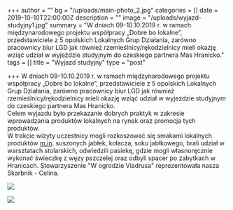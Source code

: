 +++
author = ""
bg = "/uploads/main-photo_2.jpg"
categories = []
date = 2019-10-10T22:00:00Z
description = ""
image = "/uploads/wyjazd-studyjny1.jpg"
summary = "W dniach 09-10.10.2019 r. w ramach międzynarodowego projektu współpracy „Dobre bo lokalne”, przedstawiciele z 5 opolskich Lokalnych Grup Działania, zarówno pracownicy biur LGD jak również rzemieślnicy/rękodzielnicy mieli okazję wziąć udział w wyjeździe studyjnym do czeskiego partnera Mas Hranicko."
tags = []
title = "Wyjazd studyjny"
type = "post"

+++
W dniach 09-10.10.2019 r. w ramach międzynarodowego projektu współpracy „Dobre bo lokalne”, przedstawiciele z 5 opolskich Lokalnych Grup Działania, zarówno pracownicy biur LGD jak również rzemieślnicy/rękodzielnicy mieli okazję wziąć udział w wyjeździe studyjnym do czeskiego partnera Mas Hranicko.  
Celem wyjazdu było przekazanie dobrych praktyk w zakresie wprowadzania produktów lokalnych na rynek oraz promocja tych produktów.  
W trakcie wizyty uczestnicy mogli rozkoszować się smakami lokalnych produktów [m.in](http://m.in/). suszonych jabłek, kołacza, soku jabłkowego, brali udział w warsztatach stolarskich, odwiedzili pasiekę, gdzie mogli własnoręcznie wykonać świeczkę z węzy pszczelej oraz odbyli spacer po zabytkach w Hranicach. Stowarzyszenie "W ogrodzie Viadrusa" reprezentowała nasza Skarbnik - Celina.

![](/uploads/wyjazd-studyjny.jpg)

![](/uploads/wyjazd-studyjny2.jpg)